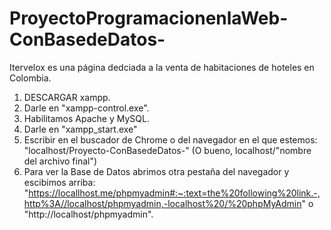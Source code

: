 # ProyectoProgramacionenlaWeb-ConBasedeDatos-
Itervelox es una página dedciada a la venta de habitaciones de hoteles en Colombia.
1. DESCARGAR xampp.
2. Darle en "xampp-control.exe".
3. Habilitamos Apache y MySQL.
4. Darle en "xampp_start.exe"
5. Escribir en el buscador de Chrome o del navegador en el que estemos: "localhost/Proyecto-ConBasedeDatos-" (O bueno, localhost/"nombre del archivo final")
6. Para ver la Base de Datos abrimos otra pestaña del navegador y escibimos arriba: "https://locallhost.me/phpmyadmin#:~:text=the%20following%20link.-,http%3A//localhost/phpmyadmin,-localhost%20/%20phpMyAdmin" o "http://localhost/phpmyadmin".

